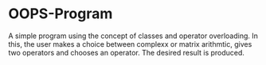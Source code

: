 # OOPS-Program
A simple program using the concept of classes and operator overloading.
In this, the user makes a choice between complexx or matrix arithmtic, gives two operators and chooses an operator. The desired result is produced.
